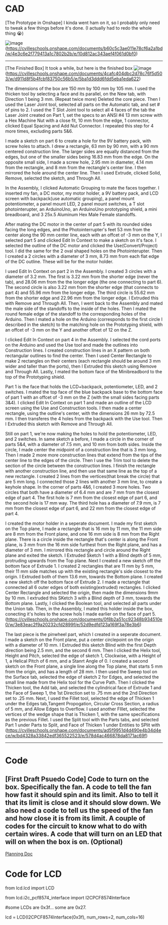 # CAD
[The Prototype in Onshape] I kinda went ham on it, so I probably only need to tweak a few things before it's done. (I actually had to redo the whole thing 😭)

![image](https://user-images.githubusercontent.com/60236713/121033188-f6c4e080-c779-11eb-812c-8172e47d30c3.png)(https://cvilleschools.onshape.com/documents/b60c5c3ae011e78cf6a2a1bd/w/4e3c6e2f779413a1c7802b2b/e/10d812ac343aef4f061d0bf0)

---
[The Finished Box] It took a while, but here is the finished box
![image](https://user-images.githubusercontent.com/60236713/121032411-40f99200-c779-11eb-8fd2-341d6d2728b0.png)(https://cvilleschools.onshape.com/documents/4cafc404dbc2d78c76f5d503/w/d911d8f5b4fcbf83750c56b5/e/5ba1d3ddd6fdd5eba1eda622)

The dimensions of the box are 150 mm by 100 mm by 105 mm. I used the thicken tool by selecting a face and its parallel, on the New tab, with Direction 1 being 3 mm. (Repeat twice more) Deleted the core piece. Then I used the Laser Joint tool, selected all parts on the Automatic tab, and set # of pins to 2. I used the T Slot Joint tool to select all 4 faces of the tab the Laser Joint created on Part 1, set the specs to an ANSI #4 13 mm screw with a Hex Machine Nut with a close fit, 10 mm from the edge, 1 connector, clicked Equal Spacing and Add Nut Connector. I repeated this step for 4 more times, excluding parts 5&6. 

I made a sketch on part 6 to create a hole for the 9V battery pack, with screw holes to attach. I drew a rectangle, 63 mm by 90 mm, with a 90 mm centered construction line. The larger sides are equally distanced from the edges, but one of the smaller sides being 16.83 mm from the edge. On the opposite small side, I made a screw hole, 2.95 mm in diameter, 4.14 mm from the rectangle, and 8 mm from the rectangle's center line. I then mirrored the hole around the center line. Then I used Extrude, clicked Solid, Remove, selected the sketch, and Through All.

In the Assembly, I clicked Automatic Grouping to mate the faces together. I inserted my fan, a DC motor, my motor holder, a 9V battery pack, and LCD screen with backpack(use automatic grouping), a panel mount potentiometer, a panel mount LED, 2 panel mount switches, a T slot photointerupter, an ArduinoUno, an ArduinoUno prototyping shield, a mini breadboard, and 3 25x.5 Aluminum Hex Male Female standoffs. 

After mating the DC motor in the center of part 5 with its rounded sides facing the long edges, and the Photointerrupter's feet 53 mm from the center along the 90 mm center line, each with an offcet of -3 mm on the Y, I selected part 5 and clicked Edit In Context to make a sketch on it's face. I selected the outline of the DC motor and clicked the Use(Convert/Project) tool. I did the same for the 2 oval shaped holes on the Photointerupter. Then I created a 2 circles with a diameter of 3 mm, 8.73 mm from each flat edge of the DC outline. These will be for the motor holder.

I used Edit In Context on part 2 in the Assembly. I created 3 circles with a diameter of 3.2 mm. The first is 3.22 mm from the shorter edge (never the tab), and 28.06 mm from the the longer edge (the one connecting to part 6). The second circle is also 3.22 mm from the shorter edge (that connects to part 4) and 55.96 mm from the longer edge. The third circle is 55.62 mm from the shorter edge and 22.96 mm from the longer edge. I Extruded this with Remove and Through All. Then, I went back to the Assembly and  mated the male side of the standoffs to the inside of the holes. Then I mated the round female edge of the standoff to the corresponding holes of the Arduino. Then I mated a hole on the Arduino (corresponds to the first circle I described in the sketch) to the matching hole on the Prototyping shield, with an offcet of -3 mm on the Y and another offcet of 12 on the Z.

I clicked Edit In Context on part 4 in the Assembly. I selected the cord ports on the Arduino and used the Use tool and made the outlines into Construction lines. I created construction lines in an X pattern on both rectangular outlines to find the center. Then I used Center Rectangle to make 2 rectangles on their centers (each rectangle should be around 3 mm wider and taller than the ports), then I Extruded this sketch using Remove and Through All. Lastly, I mated the bottom face of the Minibreadbord to the top of the Prototyping shield. 

Part 1 is the face that holds the LCD+backpack, potentiometer, LED, and 2 switches. I mated the top face of the blue backpack base to the bottom face of part 1 with an offcet of -3 mm on the Z (with the small sides facing parts 3&4). I clicked Edit In Context on part 1 and made an outline of the LCD screen using the Use and Construction tools. I then made a center rectangle, using the outline's center, with the dimensions 26 mm by 72.5 mm. I then transferes the 4 holes from the backpack with the Use tool. Then I Extruded this sketch with Remove and Through All.

Still on part 1, we're now making the holes to hold the potentiometer, LED, and 2 switches. In same sketch a before, I made a circle in the corner of parts 5&4, with a diameter of 7.5 mm, and 10 mm from both sides. Inside the circle, I made center the midpoint of a construction line that is 3 mm long. Then I made 2 more more construction lines that extend from the tips of the center line to the edges of the circle. Then I use the Trim tool to delete the section of the circle between the construction lines. I finish the rectangle with another construction line, and then use that same line as the top of a new rectangle. I created 2 lines from the vertices(that break the circle) that are 5 mm long. I connected those 2 lines with another 3 mm line, to create a keyhole shape.
In the corner of parts 4&6, I created 3 more holes. Two circles that both have a diameter of 6.4 mm and are 7 mm from the closest edge of part 4. The first hole is 7 mm from the closest edge of part 6, and the second hole is 17 mm way. The third hole has a diameter of 7.9 mm, is 7 mm from the closest edge of part 6, and 22 mm from the closest edge of part 4.

I created the motor holder in a seperate document. I made my first sketch on the Top plane, I made a rectangle that is 16 mm by 11 mm, the 11 mm side are 8 mm from the Front plane, and one 16 mm side is 8 mm from the Right plane. There is a circle inside the rectangle that's center is along the Front plane, is 3 mm from the 16 mm side furthest from the Right plane, and has a diameter of 3 mm. I mirrored this rectangle and circle around the Right plane and exited the sketch. I Extruded Sketch 1 with a Blind depth of 5 mm, protruding upwards from the Top plane. Next I created a new sketch off the bottom face of Extrude 1. I created 2 rectangles that are 11 mm by 5 mm, their 11 mm side matches up with the existing rectangle's side closest to the origin. I Extruded both of them 13.6 mm, towards the Bottom plane. I created a new sketch off the bottom face of Extrude 2. I made a rectangle that connected all 6 outer edges of both existing(extruded) rectangles. I clicked Center Rectangle and selected the origin, then made the dimensions 9mm by 10 mm. I extruded this SKetch 3 with a Blind depth of 3 mm, towards the Bottom plane. Lastly, I clicked the Boolean tool, and selected all parts under the Union tab. Then, in the Assembly, I mated this holder inside the box, conecting it's holes to the screw hols I made earlier on the face of part 5. (https://cvilleschools.onshape.com/documents/0f8b2a51cc92348b934510e0/w/3e83eac2f9a20232cfd2899f/e/52d9edfd123a169f3a78e3b6)

The last piece is the pinwheel part, which I created in a seperate document. I made a sketch on the Front plane, put a center circlepoint on the origin with a diameter of 10 mm. I Extruded this sketch Blind with the first Depth direction being 2.5 mm, and the second 6 mm. Then I clicked the Helix tool, Height and Pitch, selected the edge of sketch 1, Clockwise, with a Height of 1, a Helical Pitch of 6 mm, and a Stanrt Angle of 0. I created a second sketch on the Front plane, a single line along the Top plane, that starts 5 mm from the origin, and has a length of 28 mm. I then used the Sweep tool on the Surface tab, selected the edge of sketch 2 for Edges, and selected the small line made from the Helix tool for the Curve Path. Then I clicked the Thicken tool, the Add tab, and selected the cylindrical face of Extrude 1 and the Face of Sweep 1, the 1st Direction set to .75 mm and the 2nd Direction set to .25 mm. Next, I used the Fillet tool, selected the edge of Thicken 1 under the Edges tab,Tangent Propogation, Circular Cross Section, a radius of 5 mm, and Allow Edges to Overflow. I used another FIllet, selected the vertices of the wedge shape that is Thicken 1, with the same specifications as the previous Fillet. I used the Split tool with the Parts tabs, and selected Part 1 under Parts to Split, and Face of Thicken 1 under Entities to SPlit with 
(https://cvilleschools.onshape.com/documents/ad5f9951d4d490e4b34d4ece/w/bd4328a33842edf365522523/e/578d4ac466878da8171ac69f)

---
# Code
[First Draft Psuedo Code]
Code to turn on the box. 
Specifically the fan.
A code to tell the fan how fast it should spin and its limit.
Also to tell it that its limit is close and it should slow down.
We also need a code to tell us the speed of the fan and how close it is from its limit.
A couple of codes for the circuit to know what to do with certain wires.
A code that will turn on an LED that will on when the box is on. (Optional)
---
[Planning Doc](https://docs.google.com/document/d/1k4LJgq82fT34C9mZyrUpwUVt9hEWU7Jjr8YUoJkSeJ4/edit?usp=sharing)

# Code for LCD

from lcd.lcd import LCD

from lcd.i2c_pcf8574_interface import I2CPCF8574Interface

#some LCDs are 0x3f... some are 0x27.

lcd = LCD(I2CPCF8574Interface(0x3f), num_rows=2, num_cols=16)
